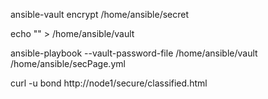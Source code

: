 ansible-vault encrypt /home/ansible/secret

echo "<somepass>" > /home/ansible/vault

ansible-playbook --vault-password-file /home/ansible/vault /home/ansible/secPage.yml

curl -u bond http://node1/secure/classified.html



